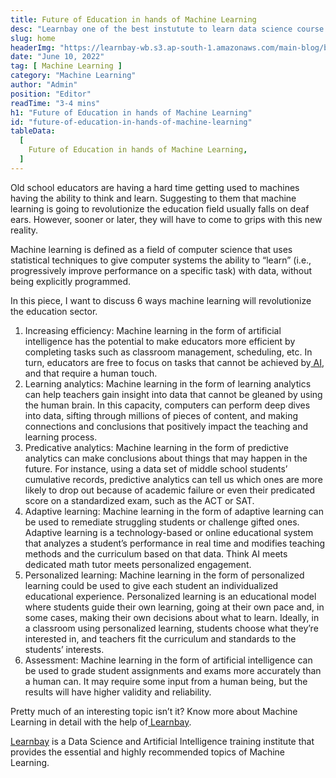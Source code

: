```yaml
---
title: Future of Education in hands of Machine Learning
desc: "Learnbay one of the best instutute to learn data science course in India, so Enroll Now And Get Your Dream Job!"
slug: home
headerImg: "https://learnbay-wb.s3.ap-south-1.amazonaws.com/main-blog/blog/machine.jpg"
date: "June 10, 2022"
tag: [ Machine Learning ]
category: "Machine Learning"
author: "Admin"
position: "Editor"
readTime: "3-4 mins"
h1: "Future of Education in hands of Machine Learning"
id: "future-of-education-in-hands-of-machine-learning"
tableData:
  [
    Future of Education in hands of Machine Learning,
  ]
---
```



Old school educators are having a hard time getting used to machines having the ability to think and learn. Suggesting to them that machine learning is going to revolutionize the education field usually falls on deaf ears. However, sooner or later, they will have to come to grips with this  new reality.


Machine learning is defined as a field of computer science that uses statistical techniques to give computer systems the ability to “learn” (i.e., progressively improve performance on a specific task) with data, without being explicitly programmed.

In this piece, I want to discuss 6 ways machine learning will revolutionize the education sector.


1. Increasing efficiency: Machine learning in the form of artificial intelligence has the potential to make educators more efficient by completing tasks such as classroom management, scheduling, etc. In turn, educators are free to focus on tasks that cannot be achieved by[ AI](https://searchenterpriseai.techtarget.com/definition/AI-Artificial-Intelligence#:~:text=Artificial%20intelligence%20is%20the%20simulation,speech%20recognition%20and%20machine%20vision.), and that require a human touch.
2. Learning analytics: Machine learning in the form of learning analytics can help teachers gain insight into data that cannot be gleaned by using the human brain. In this capacity, computers can perform deep dives into data, sifting through millions of pieces of content, and making connections and conclusions that positively impact the teaching and learning process.
3. Predicative analytics: Machine learning in the form of predictive analytics can make conclusions about things that may happen in the future. For instance, using a data set of middle school students’ cumulative records, predictive analytics can tell us which ones are more likely to drop out because of academic failure or even their predicated score on a standardized exam, such as the ACT or SAT.
4. Adaptive learning: Machine learning in the form of adaptive learning can be used to remediate struggling students or challenge gifted ones. Adaptive learning is a technology-based or online educational system that analyzes a student’s performance in real time and modifies teaching methods and the curriculum based on that data. Think AI meets dedicated math tutor meets personalized engagement.
5. Personalized learning: Machine learning in the form of personalized learning could be used to give each student an individualized educational experience. Personalized learning is an educational model where students guide their own learning, going at their own pace and, in some cases, making their own decisions about what to learn. Ideally, in a classroom using personalized learning, students choose what they’re interested in, and teachers fit the curriculum and standards to the students’ interests.
6. Assessment: Machine learning in the form of artificial intelligence can be used to grade student assignments and exams more accurately than a human can. It may require some input from a human being, but the results will have higher validity and reliability.

Pretty much of an interesting topic isn’t it? Know more about Machine Learning in detail with the help of[ Learnbay](https://www.learnbay.co/data-science-course/artificial-intelligence-certification/).

[Learnbay](https://www.learnbay.co/data-science-course/artificial-intelligence-certification/) is a Data Science and Artificial Intelligence training institute that provides the essential and highly recommended topics of Machine Learning.